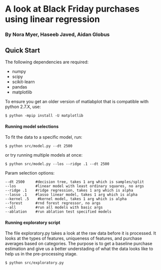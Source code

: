 # A look at Black Friday purchases using linear regression
### By Nora Myer, Haseeb Javed, Aidan Globus

## Quick Start
The following dependencies are required:
- numpy
- scipy
- scikit-learn
- pandas
- matplotlib

To ensure you get an older version of matlabplot that is compatible with python 2.7.X, use:
```
$ python -mpip install -U matplotlib
```

#### Running model selections
To fit the data to a specific model, run:
```
$ python src/model.py --dt 2500
```
or try running multiple models at once:

```
$ python src/model.py --los --ridge .1 --dt 2500
```

Param selection options:
```
--dt 2500     #decision tree, takes 1 arg which is samples/split
--los         #linear model with least ordinary squares, no args
--ridge .1    #ridge regression, takes 1 arg which is alpha
--lasso .1    #lasso linear model, takes 1 arg which is alpha
--kernel .5    #kernel model, takes 1 arg which is alpha
--forest      #rnd forest regressor, no args
--all         #run all models with basic args
--ablation    #run ablation test specified models
```
#### Running exploratory script
The file exploratory.py takes a look at the raw data before it is processed. It looks at the types of features, uniqueness of features, and purchase averages based on categories. The purpose is to get a baseline purchase estimation and give us a better understading of what the data looks like to help us in the pre-processing stage.

```
$ python src/exploratory.py
```
